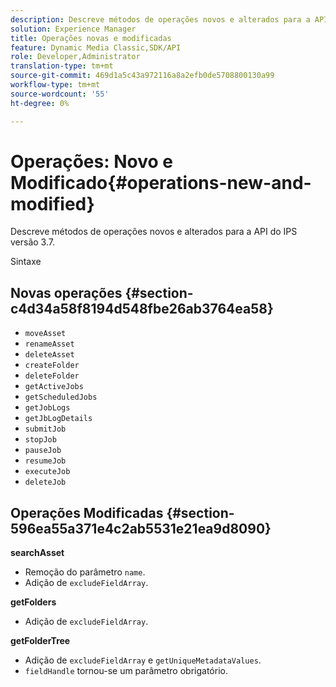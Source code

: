 ```yaml
---
description: Descreve métodos de operações novos e alterados para a API do IPS versão 3.7.
solution: Experience Manager
title: Operações novas e modificadas
feature: Dynamic Media Classic,SDK/API
role: Developer,Administrator
translation-type: tm+mt
source-git-commit: 469d1a5c43a972116a8a2efb0de5708800130a99
workflow-type: tm+mt
source-wordcount: '55'
ht-degree: 0%

---
```



# Operações: Novo e Modificado{#operations-new-and-modified}

Descreve métodos de operações novos e alterados para a API do IPS versão 3.7.

Sintaxe

## Novas operações {#section-c4d34a58f8194d548fbe26ab3764ea58}

* `moveAsset`
* `renameAsset`
* `deleteAsset`
* `createFolder`
* `deleteFolder`
* `getActiveJobs`
* `getScheduledJobs`
* `getJobLogs`
* `getJbLogDetails`
* `submitJob`
* `stopJob`
* `pauseJob`
* `resumeJob`
* `executeJob`
* `deleteJob`

## Operações Modificadas {#section-596ea55a371e4c2ab5531e21ea9d8090}

**searchAsset**

* Remoção do parâmetro `name`.
* Adição de `excludeFieldArray`.

**getFolders**

* Adição de `excludeFieldArray`.

**getFolderTree**

* Adição de `excludeFieldArray` e `getUniqueMetadataValues`.
* `fieldHandle` tornou-se um parâmetro obrigatório.

